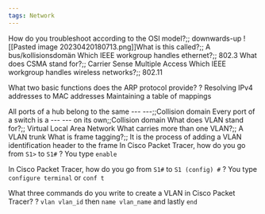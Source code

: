 ```yaml
---
tags: Network
---
```


How do you troubleshoot according to the OSI model?;; downwards-up
![[Pasted image 20230420180713.png]]What is this called?;; A bus/kollisionsdomän
Which IEEE workgroup handles ethernet?;; 802.3
What does CSMA stand for?;; Carrier Sense Multiple Access
Which IEEE workgroup handles wireless networks?;; 802.11

What two basic functions does the ARP protocol provide?
?
Resolving IPv4 addresses to MAC addresses
Maintaining a table of mappings

All ports of a hub belong to the same --- ---;;Collision domain
Every port of a switch is a --- --- on its own;;Collision domain
What does VLAN stand for?;; Virtual Local Area Network
What carries more than one VLAN?;; A VLAN trunk
What is frame tagging?;; It is the process of adding a VLAN identification header to the frame
In Cisco Packet Tracer, how do you go from
`S1>`
to
`S1#`
?
You type `enable`

In Cisco Packet Tracer, how do you go from
`S1#`
to
`S1 (config) #`
?
You type `configure terminal` or `conf t`

What three commands do you write to create a VLAN in Cisco Packet Tracer?
?
`vlan vlan_id` then `name vlan_name` and lastly `end`

